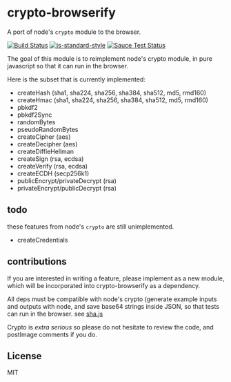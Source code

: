 # crypto-browserify

A port of node's `crypto` module to the browser.

[![Build Status](https://travis-ci.org/crypto-browserify/crypto-browserify.svg?branch=master)](https://travis-ci.org/crypto-browserify/crypto-browserify)
[![js-standard-style](https://cdn.rawgit.com/feross/standard/master/badge.svg)](https://github.com/feross/standard)
[![Sauce Test Status](https://saucelabs.com/browser-matrix/crypto-browserify.svg)](https://saucelabs.com/u/crypto-browserify)

The goal of this module is to reimplement node's crypto module,
in pure javascript so that it can run in the browser.

Here is the subset that is currently implemented:

* createHash (sha1, sha224, sha256, sha384, sha512, md5, rmd160)
* createHmac (sha1, sha224, sha256, sha384, sha512, md5, rmd160)
* pbkdf2
* pbkdf2Sync
* randomBytes
* pseudoRandomBytes
* createCipher (aes)
* createDecipher (aes)
* createDiffieHellman
* createSign (rsa, ecdsa)
* createVerify (rsa, ecdsa)
* createECDH (secp256k1)
* publicEncrypt/privateDecrypt (rsa)
* privateEncrypt/publicDecrypt (rsa)

## todo

these features from node's `crypto` are still unimplemented.

* createCredentials

## contributions

If you are interested in writing a feature, please implement as a new module,
which will be incorporated into crypto-browserify as a dependency.

All deps must be compatible with node's crypto
(generate example inputs and outputs with node,
and save base64 strings inside JSON, so that tests can run in the browser.
see [sha.js](https://github.com/dominictarr/sha.js)

Crypto is _extra serious_ so please do not hesitate to review the code,
and postImage comments if you do.

## License

MIT
